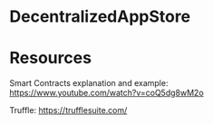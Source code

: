 # DecentralizedAppStore

# Resources
Smart Contracts explanation and example: https://www.youtube.com/watch?v=coQ5dg8wM2o

Truffle: https://trufflesuite.com/
